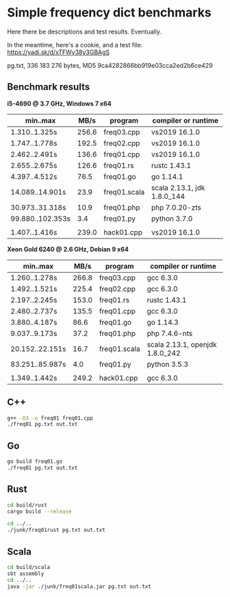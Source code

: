 Simple frequency dict benchmarks
=================================

Here there be descriptions and test results. Eventually.

In the meantime, here's a cookie, and a test file: https://yadi.sk/d/xTFWy38y3GBAgS

pg.txt, 336 183 276 bytes, MD5 9ca4282866bb919e03cca2ed2b6ce429

Benchmark results
------------------

**i5-4690 @ 3.7 GHz, Windows 7 x64**

| min..max         | MB/s  | program      | compiler or runtime             |
|------------------|-------|--------------|---------------------------------|
| 1.310..1.325s    | 256.6 | freq03.cpp   | vs2019 16.1.0                   |
| 1.747..1.778s    | 192.5 | freq02.cpp   | vs2019 16.1.0                   |
| 2.462..2.491s    | 136.6 | freq01.cpp   | vs2019 16.1.0                   |
| 2.655..2.675s    | 126.6 | freq01.rs    | rustc 1.43.1                    |
| 4.397..4.512s    | 76.5  | freq01.go    | go 1.14.1                       |
| 14.089..14.901s  | 23.9  | freq01.scala | scala 2.13.1, jdk 1.8.0_144     |
| 30.973..31.318s  | 10.9  | freq01.php   | php 7.0.20-zts                  |
| 99.880..102.353s | 3.4   | freq01.py    | python 3.7.0                    |
|                  |       |              |                                 |
| 1.407..1.416s    | 239.0 | hack01.cpp   | vs2019 16.1.0                   |

**Xeon Gold 6240 @ 2.6 GHz, Debian 9 x64**

| min..max         | MB/s  | program      | compiler or runtime             |
|------------------|-------|--------------|---------------------------------|
| 1.260..1.278s    | 266.8 | freq03.cpp   | gcc 6.3.0                       |
| 1.492..1.521s    | 225.4 | freq02.cpp   | gcc 6.3.0                       |
| 2.197..2.245s    | 153.0 | freq01.rs    | rustc 1.43.1                    |
| 2.480..2.737s    | 135.5 | freq01.cpp   | gcc 6.3.0                       |
| 3.880..4.187s    | 86.6  | freq01.go    | go 1.14.3                       |
| 9.037..9.173s    | 37.2  | freq01.php   | php 7.4.6-nts                   |
| 20.152..22.151s  | 16.7  | freq01.scala | scala 2.13.1, openjdk 1.8.0_242 |
| 83.251..85.987s  | 4.0   | freq01.py    | python 3.5.3                    |
|                  |       |              |                                 |
| 1.349..1.442s    | 249.2 | hack01.cpp   | gcc 6.3.0                       |

C++
----

```bash
g++ -O3 -o freq01 freq01.cpp
./freq01 pg.txt out.txt
```

Go
---

```bash
go build freq01.go
./freq01 pg.txt out.txt
```

Rust
-----

```bash
cd build/rust
cargo build --release

cd ../..
./junk/freq01rust pg.txt out.txt
```

Scala
-----

```bash
cd build/scala
sbt assembly
cd ../..
java -jar ./junk/freq01scala.jar pg.txt out.txt
```

